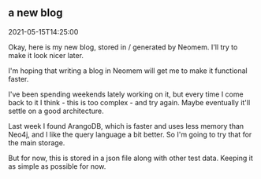 ## a new blog

2021-05-15T14:25:00

Okay, here is my new blog, stored in / generated by Neomem. I'll try to make it look nicer later.

I'm hoping that writing a blog in Neomem will get me to make it functional faster. 

I've been spending weekends lately working on it, but every time I come back to it I think - this is too complex - and try again. Maybe eventually it'll settle on a good architecture. 

Last week I found ArangoDB, which is faster and uses less memory than Neo4j, and I like the query language a bit better. So I'm going to try that for the main storage.

But for now, this is stored in a json file along with other test data. Keeping it as simple as possible for now.</div>
